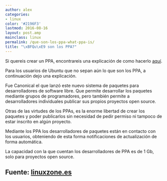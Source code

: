 ```yaml
---
author: alex
categories:
- linux
color: '#2196F3'
lastmod: 2016-08-16
layout: post.amp
mainclass: linux
permalink: /que-son-los-ppa-what-ppa-is/
title: "\xBFQu\xE9 son los PPA?"
---
```


Si quereis crear un PPA, encontrareis una explicación de como hacerlo [aquí][1].

Para los usuarios de Ubuntu que no sepan aún lo que son los PPA, a continuación dejo una explicación.

Fue Canonical el que lanzó este nuevo sistema de paquetes para desarrolladores de software libre. Que permite desarrollar los paquetes mediante grupos de programadores, pero también permite a desarrolladores individuales publicar sus propios proyectos open source.

<!--more--><!--ad-->

Otras de las virtudes de los PPAs, es la enorme libertad de crear los paquetes y poder publicarlos sin necesidad de pedir permiso ni tampoco de estar inscrito en algún proyecto.

Mediante los PPA los desarrolladores de paquetes están en contacto con los usuarios, obteniendo de esta forma notificaciones de actualización de forma automática.

La capacidad con la que cuentan los desarrolladores de PPA es de 1 Gb, solo para proyectos open source.

## Fuente: <a target="_blank" href="http://www.linuxzone.es/">linuxzone.es</a>

 [1]: https://elbauldelprogramador.com/como-crear-un-repositorio-ppa-how/
